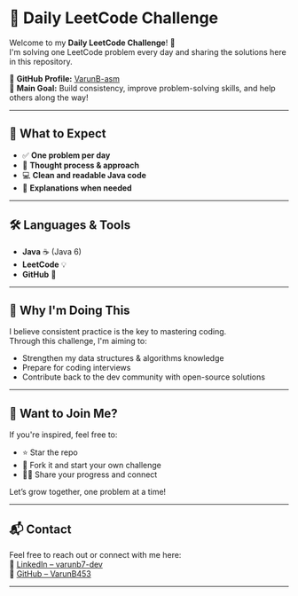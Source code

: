 # 🧠 Daily LeetCode Challenge

Welcome to my **Daily LeetCode Challenge**! 🚀  
I'm solving one LeetCode problem every day and sharing the solutions here in this repository.

📍 **GitHub Profile:** [VarunB-asm](https://github.com/VarunB-asm)  
🧩 **Main Goal:** Build consistency, improve problem-solving skills, and help others along the way!

---

## 📅 What to Expect

- ✅ **One problem per day**
- 🧠 **Thought process & approach**
- 💻 **Clean and readable Java code**
- 📝 **Explanations when needed**

---

## 🛠️ Languages & Tools

- **Java** ☕ (Java 6)  
- **LeetCode** 💡  
- **GitHub** 📁

---

## 📌 Why I'm Doing This

I believe consistent practice is the key to mastering coding.  
Through this challenge, I'm aiming to:

- Strengthen my data structures & algorithms knowledge  
- Prepare for coding interviews  
- Contribute back to the dev community with open-source solutions  

---

## 🙌 Want to Join Me?

If you're inspired, feel free to:

- ⭐ Star the repo  
- 🔄 Fork it and start your own challenge  
- 🧑‍💻 Share your progress and connect  

Let’s grow together, one problem at a time!

---

## 📬 Contact

Feel free to reach out or connect with me here:  
🔗 [LinkedIn – varunb7-dev](https://www.linkedin.com/in/varunb7-dev/)  
🐙 [GitHub – VarunB453](https://github.com/VarunB453)

---
